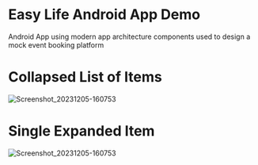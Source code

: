 # Easy Life Android App Demo 
Android App using modern app architecture components used to design a mock event booking platform 

# Collapsed List of Items  
![Screenshot_20231205-160753](https://github.com/KaulSalil/TT_EasyLife/assets/8721680/ded175b6-6d41-41e1-aef5-d088c286da91)

# Single Expanded Item
![Screenshot_20231205-160753](https://github.com/KaulSalil/TT_EasyLife/assets/8721680/2fa82620-1436-4745-89e1-34b6d0c3d6c3)
